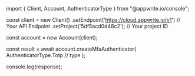 import { Client, Account, AuthenticatorType } from "@appwrite.io/console";

const client = new Client()
    .setEndpoint('https://cloud.appwrite.io/v1') // Your API Endpoint
    .setProject('5df5acd0d48c2'); // Your project ID

const account = new Account(client);

const result = await account.createMfaAuthenticator(
    AuthenticatorType.Totp // type
);

console.log(response);
